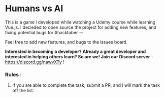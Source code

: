 # Humans vs AI
This is a game I developed while watching a Udemy course while learning Vue.js. I decieded to open source the project for adding new features, and fixing potential bugs for $hacktober -- 

Feel free to add new features, and bugs to the issues board. 

**Interested in becoming a developer? Already a great developer and interested in helping others learn? So are we! Join our Discord server** - https://discord.gg/nawvXTy ! 

### Rules : 
1) If you are able to complete the task, submit a PR, and I will mark the task off the list.
